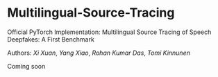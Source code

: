 # Multilingual-Source-Tracing
Official PyTorch Implementation: Multilingual Source Tracing of Speech Deepfakes: A First Benchmark

Authors: *Xi Xuan*, *Yang Xiao*, *Rohan Kumar Das*, *Tomi Kinnunen*

Coming soon


